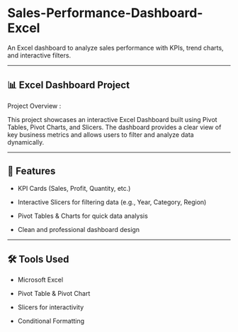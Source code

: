 # Sales-Performance-Dashboard-Excel
An Excel dashboard to analyze sales performance with KPIs, trend charts, and interactive filters.

---
## 📊 Excel Dashboard Project

Project Overview :

This project showcases an interactive Excel Dashboard built using Pivot Tables, Pivot Charts, and Slicers.
The dashboard provides a clear view of key business metrics and allows users to filter and analyze data dynamically.

---
## 🚀 Features

- KPI Cards (Sales, Profit, Quantity, etc.)

- Interactive Slicers for filtering data (e.g., Year, Category, Region)

- Pivot Tables & Charts for quick data analysis

- Clean and professional dashboard design

---
## 🛠 Tools Used

- Microsoft Excel

- Pivot Table & Pivot Chart

- Slicers for interactivity

- Conditional Formatting
